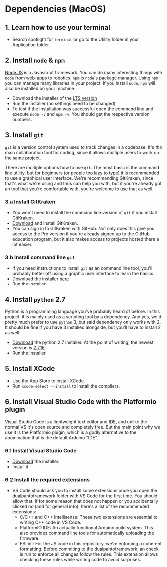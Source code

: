 # Dependencies (MacOS)

## 1. Learn how to use your terminal

- Search spotlight for `terminal` or go to the Utility folder in your Application folder.

<!-- ## 2. Install brew

- Run this command in your terminal: `/usr/bin/ruby -e "$(curl -fsSL https://raw.githubusercontent.com/Homebrew/install/master/install)"`
- Once installation finished, type `brew doctor` to check if it's working (it may give you some warning but that's fine for now) -->

## 2. Install `node` & `npm`

[Node.JS](https://nodejs.org/) is a Javascript framework. You can do many interesting things with `node` from web-apps to robotics.
`npm` is `node`'s package manager. Using `npm` you can manage many libraries in your project. If you install `node`, `npm` will also be installed on your machine.

- Download the installer of the [LTS version](https://nodejs.org/)
- Run the installer (no settings need to be changed)
- To test if the installation was successful open the command line and execute `node -v` and `npm -v`. You should get the respective version numbers.

## 3. Install `git`

`git` is a version control system used to track changes in a codebase. It's _the_ main collaboration tool for coding, since it allows multiple users to work on the same project.

There are multiple options how to use `git`. The most basic is the command line utility, but for beginners (or people too lazy to type) it is recommended to use a graphical user interface. We're recommanding GitKraken, since that's what we're using and thus can help you with, but if you're already got an tool that you're comfortable with, you're welcome to use that as well.

### 3.a Install GitKraken

- You won't need to install the command line version of `git` if you install GitKraken.
- [Download](https://www.gitkraken.com/) and install GitKraken.
- You can sign in to GitKraken with GitHub. Not only does this give you access to the Pro version if you're already signed up to the GitHub education program, but it also makes access to projects hosted there a lot easier.

### 3.b Install command line `git`

- If you need instructions to install `git` as an command line tool, you'll probably better off using a graphic user interface to learn the basics.
- Download the installer [here](https://git-scm.com/downloads)
- Run the installer

## 4. Install `python` 2.7

Python is a programming language you've probably heard of before. In this project, it is mainly used as a scripting tool by a dependency. And yes, we'd pretty much prefer to use `python` 3, but said dependency only works with 2. It should be fine if you have 3 installed alongside, but you'll have to install 2 as well.

- [Download](https://www.python.org/downloads/) the python 2.7 installer. At the point of writing, the newest version is [2.7.16](https://www.python.org/downloads/release/python-2716/)
- Run the installer

## 5. Install XCode

- Use the App Store to install XCode.
- Run `xcode-select --install` to install the compilers.

## 6. Install Visual Studio Code with the Platformio plugin

Visual Studio Code is a lightweight text editor and IDE, and unlike the normal VS it's open source and completely free. But the main point why we use it is the Platformio plugin, which is a godly alternative to the abomination that is the default Arduino "IDE".

### 6.1 Install Visual Studio Code

- [Download](https://code.visualstudio.com/) the installer.
- Install it.

### 6.2 Install the required extensions

- VS Code should ask you to install some extensions once you open the dualpantoframework folder with VS Code for the first time. You should allow that. If for some reason that does not happen or you accidentally clicked no (and for general info), here's a list of the recommended extensions:
  - C/C++ and C++ Intellisense: These two extensions are essential to writing C++ code in VS Code.
  - PlatformIO IDE: An actually functional Arduino build system. This also provides command line tools for automatically uploading the firmware.
  - ESLint: For the JS code in this repository, we're enforcing a coherent formatting. Before commiting to the dualpantoframework, an check is run to enforce all changes follow the rules. This extension allows checking these rules while writing code to avoid surprises.
